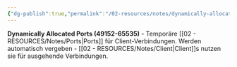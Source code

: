 ```yaml
---
{"dg-publish":true,"permalink":"/02-resources/notes/dynamically-allocated-ports/","tags":["netzwerk/ports/dynamisch","dienste/temporär","netzwerk"],"noteIcon":"","updated":"2025-09-05T14:00:10.403+02:00"}
---
```



**Dynamically Allocated Ports (49152-65535)** - Temporäre [[02 - RESOURCES/Notes/Ports\|Ports]] für Client-Verbindungen.
Werden automatisch vergeben - [[02 - RESOURCES/Notes/Client\|Client]]s nutzen sie für ausgehende Verbindungen.